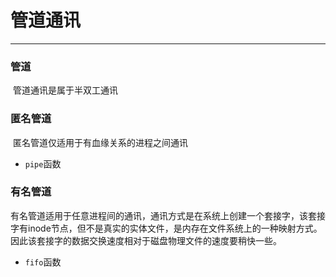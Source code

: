 # 管道通讯

---

### 管道

​	管道通讯是属于半双工通讯

### 匿名管道

​	匿名管道仅适用于有血缘关系的进程之间通讯

- `pipe`函数

### 有名管道

​	有名管道适用于任意进程间的通讯，通讯方式是在系统上创建一个套接字，该套接字有inode节点，但不是真实的实体文件，是内存在文件系统上的一种映射方式。因此该套接字的数据交换速度相对于磁盘物理文件的速度要稍快一些。

- `fifo`函数